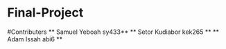 # Final-Project

#Contributers
** Samuel Yeboah sy433**
** Setor Kudiabor kek265 **
** Adam Issah abi6 **
